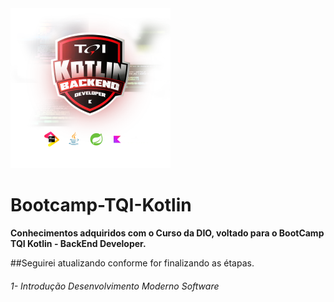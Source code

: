 <img src="/assets/images/bootcamp.jpg" title="TQI" style="zoom:25%;" />

# Bootcamp-TQI-Kotlin
**Conhecimentos adquiridos com o Curso da DIO, voltado para o BootCamp TQI Kotlin - BackEnd Developer.**

##Seguirei atualizando conforme for finalizando as étapas.

###### 1- Introdução Desenvolvimento Moderno Software





